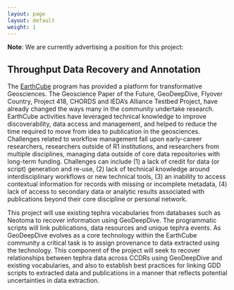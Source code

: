 ```yaml
---
layout: page
layout: default
weight: 1
---
```


**Note**: We are currently advertising a position for this project:

## Throughput Data Recovery and Annotation

The [EarthCube](http://earthcube.org) program has provided a platform for transformative Geosciences. The Geoscience Paper of the Future, GeoDeepDive, Flyover Country, Project 418, CHORDS and IEDA’s Alliance Testbed Project, have already changed the ways many in the community undertake research. EarthCube activities have leveraged technical knowledge to improve discoverability, data access and management, and helped to reduce the time required to move from idea to publication in the geosciences. Challenges related to workflow management fall upon early-career researchers, researchers outside of R1 institutions, and researchers from multiple disciplines, managing data outside of core data repositories with long-term funding. Challenges can include (1) a lack of credit for data (or script) generation and re-use, (2) lack of technical knowledge around interdisciplinary workflows or new technical tools, (3) an inability to access contextual information for records with missing or incomplete metadata, (4) lack of access to secondary data or analytic results associated with publications beyond their core discipline or personal network.

This project will use existing tephra vocabularies from databases such as Neotoma to recover information using GeoDeepDive. The programmatic scripts will link publications, data resources and unique tephra events. As GeoDeepDive evolves as a core technology within the EarthCube community a critical task is to assign provenance to data extracted using the technology. This component of the project will seek to recover relationships between tephra data across CCDRs using GeoDeepDive and existing vocabularies, and also to establish best practices for linking GDD scripts to extracted data and publications in a manner that reflects potential uncertainties in data extraction.
